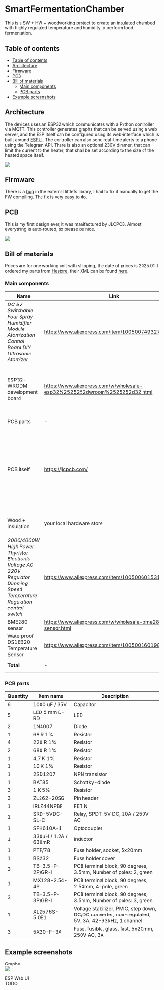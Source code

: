 # SmartFermentationChamber

This is a SW + HW + woodworking project to create an insulated chambed with highly regulated temperature and humidity to perform food fermentation.

## Table of contents
- [Table of contents](#table-of-contents)
- [Architecture](#architecture)
- [Firmware](#firmware)
- [PCB](#pcb)
- [Bill of materials](#bill-of-materials)
  - [Main components](#main-components)
  - [PCB parts](#pcb-parts)
- [Example screenshots](#example-screenshots)


## Architecture

The devices uses an ESP32 which communicates with a Python controller via MQTT. This controller generates graphs that can be served using a web server, and the ESP itself can be configured using its web-interface which is built around [ESPUI](https://github.com/s00500/ESPUI). The controller can also send real-time alerts to a phone using the Telegram API. There is also an optional 230V dimmer, that can limit the current to the heater, that shall be set according to the size of the heated space itself.

<picture>
    <source srcset="doc/architecture_dark.png"  media="(prefers-color-scheme: dark)">
    <img src="doc/architecture.png">
</picture>

## Firmware

There is a [bug](https://github.com/lorol/LITTLEFS/pull/56
) in the external littlefs library, I had to fix it manually to get the FW compiling. The [fix](https://github.com/lorol/LITTLEFS/issues/43#issuecomment-1763347319
) is very easy to do.

## PCB

This is my first design ever, it was manifactured by JLCPCB. Almost everything is auto-routed, so please be nice.

<img src="doc/board.jpg">

## Bill of materials

Prices are for one working unit with shipping, the date of prices is 2025.01. 
I ordered my parts from [Hestore](http://hestore.hu), their XML can be found [here](doc/hestore_20250102.xml).

### Main components
|Name  |Link|Price |Description         |
|----------|-----|----|----------|
|*DC 5V Switchable Four Spray Humidifier Module Atomization Control Board DIY Ultrasonic Atomizer* | https://www.aliexpress.com/item/1005007493271175.html | 6 euro | Make sure to order one without a button, which powers on right after voltage is present<br><img src="doc/humidifier_modules.png">|
| ESP32-WROOM development board | https://www.aliexpress.com/w/wholesale-esp32%2525252dwroom%2525252d32.html | 6 euro | I used USB-C with ESP32-WROOM-32D chip, but I dont think this really matters | 
| PCB parts | - | 17 euro | *see BOM below* |
| PCB itself | https://jlcpcb.com/ | 22 euro *(for minimum order of 5 boards)* | I am not providing Gerber files, you will have to check the board/modify it if you need something, and just create the ZIP for yourself in KiCad!
| Wood + insulation | your local hardware store | ~20 euro | I don't remember the exact price
| *2000/4000W High Power Thyristor Electronic Voltage AC 220V Regulator Dimming Speed Temperature Regulation control switch* | https://www.aliexpress.com/item/1005006015316145.html | 5 euro | <img src="doc/dimmer.png"> |
| BME280 sensor | https://www.aliexpress.com/w/wholesale-bme280-sensor.html | 4 euro | <img src="doc/bme280.png"> |
| Waterproof DS18B20 Temperature Sensor | https://www.aliexpress.com/item/1005001601986600.html | 4 euro |<img src="doc/dallas_probe.png"> |
| **Total** | - | **~85 euro** | + cables and misc stuff |


### PCB parts

|Quantity  |Item name|Description         |
|----------|---------|--------------------|
|6         |1000 uF / 35V|Capacitor           |
|5         |LED 5 mm D-RD|LED                 |
|2         |1N4007   |Diode               |
|1         |68 R 1%  |Resistor            |
|4         |220 R 1% |Resistor            |
|2         |680 R 1% |Resistor            |
|1         |4,7 K 1% |Resistor            |
|1         |10 K 1%  |Resistor            |
|1         |2SD1207  |NPN transistor      |
|1         |BAT85    |Schottky-diode      |
|3         |1 K 5%   |Resistor            |
|3         |ZL262-20SG|Pin header          |
|1         |IRLZ44NPBF|FET N               |
|1         |SRD-5VDC-SL-C|Relay, SPDT, 5V DC, 10A / 250V AC|
|1         |SFH610A-1|Optocoupler         |
|1         |330uH / 1.2A / 630mR|Inductor            |
|1         |PTF/78   |Fuse holder, socket, 5x20mm|
|1         |BS232    |Fuse holder cover   |
|3         |TB-3.5-P-2P/GR-I|PCB terminal block, 90 degrees, 3.5mm, Number of poles: 2, green|
|1         |MX128-2.54-4P|PCB terminal block, 90 degrees, 2.54mm, 4-pole, green|
|3         |TB-3.5-P-3P/GR-I|PCB terminal block, 90 degrees, 3.5mm, Number of poles: 3, green|
|1         |XL2576S-5.0E1|Voltage stabilizer, PMIC, step down, DC/DC converter, non-regulated, 5V, 3A, 42-63kHz, 1 channel|
|3         |5X20-F-3A|Fuse, fusible, glass, fast, 5x20mm, 250V AC, 3A|



## Example screenshots

Graphs<br><img src="doc/graphs.png">

ESP Web UI<br>TODO